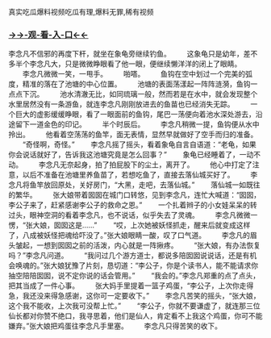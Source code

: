 真实吃瓜爆料视频吃瓜有理,爆料无罪,稀有视频


### <a href="https://7t9e.com">→→-观-看-入-口←←</a>


李念凡不信邪的再度下杆，就坐在象龟旁继续钓鱼。
　　这象龟只是幼年，差不多半个李念凡大，只是微微睁眼看了他一眼，便继续懒洋洋的闭上了眼睛。
　　李念凡微微一笑，一甩手。
　　啪嗒。
　　鱼钩在空中划过一个完美的弧度，精准的落在了池塘的中心位置。
　　池塘的表面荡漾起一阵阵涟漪，鱼钩一点点下沉。
　　池水清澈无比，如同琉璃一般，然而若是在水中，就会发现整个水里居然没有一条游鱼，就连李念凡刚刚放进去的鱼苗也已经消失无踪。
　　一个巨大的虚影缓缓睁眼，看了一眼面前的鱼钩，尾巴一荡便向着池水深处游去，沿途留下一道金色的印记。
　　半个时辰后。
　　李念凡稍微一提，鱼钩便从水中拎出。
　　他看着空荡荡的鱼竿，面无表情，显然早就做好了空手而归的准备。
　　“奇怪啊，奇怪。”
　　李念凡摇了摇头，看着象龟自言自语道：“老龟，如果你会说话就好了，告诉我这池塘究竟是怎么回事？”
　　象龟已经睡着了，一动不动。
　　李念凡无奈起身，拍了拍屁股下的尘土，离开了。
　　他心中打定了注意，以后不准备在池塘里养鱼苗了，若想吃鱼了，直接去落仙城买好了。
　　李念凡将鱼竿放回原处，关好房门，“大黑，走吧，去落仙城。”
　　落仙城一如既往的繁华。
　　张大娘带着囡囡在城门口转悠，见到李念凡，连忙大喊道：“囡囡，李公子来了，赶紧感谢李公子的救命之恩。”
　　一个扎着辫子的小女娃呆呆的转过头，眼神空洞的看着李念凡，也不说话，似乎失去了灵魂。
　　李念凡微微一愣，“张大娘，囡囡这是……”
　　“哎，上次她被妖怪抓走，醒来后就变成这样了，八成被妖怪把魂给吓没了。”张大娘眼睛一酸，叹了口气道。
　　李念凡的眉头皱起，一想到囡囡之前的活泼，内心就是一阵揪疼。
　　“张大娘，有办法恢复吗？”李念凡问道。
　　“我问过几个游方道士，都说多陪囡囡说说话，还是有机会唤魂的。”张大娘犹豫了片刻，恳切道：“李公子，你是个读书人，能不能请求你抽空陪陪囡囡，说不定你说的话会管用。”
　　“我会的。”李念凡郑重的点了点头，把其当成了一件心事。
　　张大妈手里提着一篮子鸡蛋，“李公子，上次你走得急，我还没来得急感谢，这你可一定要收下。”
　　李念凡苦笑的摇头，“张大娘，这个我不能收，上次我可没帮上忙。”
　　“李公子，你就不要谦虚了，就连那三位仙长都对你赞不绝口，我寻思着，他们是仙人，肯定看不上我这个鸡蛋，你可不能嫌弃。”张大娘把鸡蛋往李念凡手里塞。
　　李念凡只得苦笑的收下。
